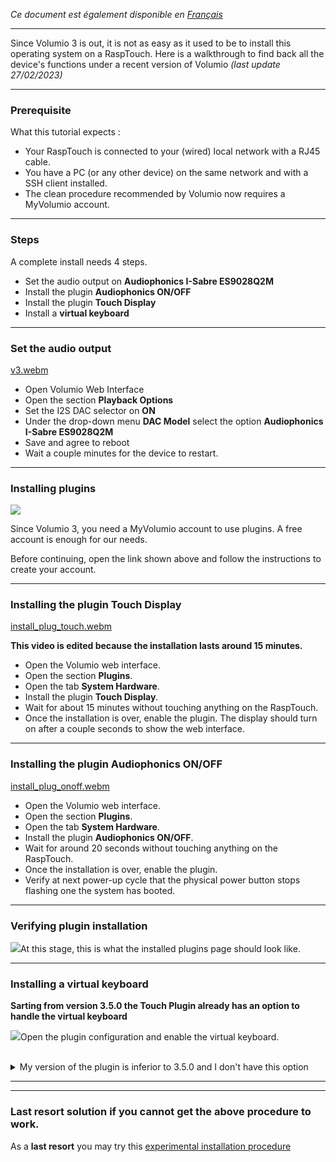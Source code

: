*Ce document est également disponible en [Français](https://github.com/audiophonics/rasptouch_volumio3/blob/main/readme.fr.md)*

---

Since Volumio 3 is out, it is not as easy as it used to be to install this operating system on a RaspTouch. Here is a walkthrough to find back all the device's functions under a recent version of Volumio *(last update 27/02/2023)*

---

### Prerequisite

What this tutorial expects :

- Your RaspTouch is connected to your (wired) local network with a RJ45 cable.
- You have a PC (or any other device) on the same network and with a SSH client installed.
- The clean procedure recommended by Volumio now requires a MyVolumio account.

---

### Steps

A complete install needs 4 steps.

- Set the audio output on **Audiophonics I-Sabre ES9028Q2M**
- Install the plugin **Audiophonics ON/OFF**
- Install the plugin **Touch Display**
- Install a **virtual keyboard**

---

### Set the audio output

[v3.webm](https://user-images.githubusercontent.com/17196909/221600807-02cff53e-8563-437f-bbd8-a374be4bf305.webm)

- Open Volumio Web Interface
- Open the section **Playback Options**
- Set the I2S DAC selector on **ON**
- Under the drop-down menu **DAC Model** select the option **Audiophonics I-Sabre ES9028Q2M**
- Save and agree to reboot
- Wait a couple minutes for the device to restart.
 
---

### Installing plugins

 ![](https://www.audiophonics.fr/img/cms/Images/Blog/rasptouch_volumio_2023/account.jpg)

Since Volumio 3, you need a MyVolumio account to use plugins. A free account is enough for our needs.

Before continuing, open the link shown above and follow the instructions to create your account.

---

### Installing the plugin Touch Display

[install_plug_touch.webm](https://user-images.githubusercontent.com/17196909/221601003-36e21e7e-5f86-4767-984d-b7302654005e.webm)

   **This video is edited because the installation lasts around 15 minutes.**

- Open the Volumio web interface.
- Open the section **Plugins**.
- Open the tab **System Hardware**.
- Install the plugin **Touch Display**.
- Wait for about 15 minutes without touching anything on the RaspTouch.
- Once the installation is over, enable the plugin. The display should turn on after a couple seconds to show the web interface.
 
---

### Installing the plugin Audiophonics ON/OFF

[install_plug_onoff.webm](https://user-images.githubusercontent.com/17196909/221601317-113f8d25-94a0-4f31-adeb-a2accccdcf47.webm)

- Open the Volumio web interface.
- Open the section **Plugins**.
- Open the tab **System Hardware**.
- Install the plugin  **Audiophonics ON/OFF**.
- Wait for around 20 seconds without touching anything on the RaspTouch.
- Once the installation is over, enable the plugin.
- Verify at next power-up cycle that the physical power button stops flashing one the system has booted.
 
---

### Verifying plugin installation

 ![](https://www.audiophonics.fr/img/cms/Images/Blog/rasptouch_volumio_2023/plugins.jpg)At this stage, this is what the installed plugins page should look like.

---

### Installing a virtual keyboard 

**Sarting from version 3.5.0 the Touch Plugin already has an option to handle the virtual keyboard**

 ![](https://www.audiophonics.fr/img/cms/Images/Blog/rasptouch_volumio_2023/plugin_kb.jpg)Open the plugin configuration and enable the virtual keyboard.  
   
<br>
<details>
  <summary>My version of the plugin is inferior to 3.5.0 and I don't have this option</summary>
<br>
Until your system is elligible to the 3.5.0 Touch plugin, here is a workaround with a few SSH commands: 

Here's what we're going to do explained in the vernacular :

- The **Touch Display** plugin is a simple chromium-based web-browser which is installed an set by the plugin to run automatically when Volumio starts.
- We basically download a virtual keyboard chromium extension. I picked the one made by [xontab](https://github.com/xontab/chrome-virtual-keyboard) because it is free and easy-to-use.
- Then we only have to to edit the script in charge of starting the chromium-browser so it will also load the virtual keyboard extension.
 
Here how it translates in code :

 ```
cd /home/volumio/
wget https://github.com/xontab/chrome-virtual-keyboard/archive/master.tar.gz
tar -xvzf master.tar.gz
rm -f master.tar.gz
sudo sed -i 's/http:\/\/localhost:3000.*\?$/http:\/\/localhost:3000 --load-extension=\/home\/volumio\/chrome-virtual-keyboard-master/'  /opt/volumiokiosk.sh
systemctl restart volumio-kiosk
		
```

The fifth command uses **sudo** because the regular Volumio user does not have the permissions to edit the file */opt/volumiokiosk.sh*. This command will ask for the Volumio system password (by default : "volumio").

The last command restarts the chromium process. Usually the virtual keyboard is already working at this stage. However different system versions may need a reboot.

To make sure the virtual keyboard is working properly, use the touch screen on your RaspTouch and try to do a search.

![](https://www.audiophonics.fr/img/cms/Images/Blog/rasptouch_volumio_2023/keyboard_0.jpg)

Click on the navigation button.

![](https://www.audiophonics.fr/img/cms/Images/Blog/rasptouch_volumio_2023/keyboard_1.jpg)

Click on the text field.

![](https://www.audiophonics.fr/img/cms/Images/Blog/rasptouch_volumio_2023/keyboard_2.jpg)

Check that the virtual keyboard is displaying.

	
</details>
  
  
  

--- 

--- 

### Last resort solution if you cannot get the above procedure to work. 
As a **last resort** you may try this [experimental installation procedure](https://github.com/audiophonics/rasptouch_volumio3/tree/the_hacky_way)

